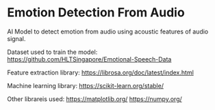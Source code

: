 # Emotion Detection From Audio
AI Model to detect emotion from audio using acoustic features of audio signal.

Dataset used to train the model:
https://github.com/HLTSingapore/Emotional-Speech-Data

Feature extraction library:
https://librosa.org/doc/latest/index.html

Machine learning library:
https://scikit-learn.org/stable/

Other librareis used:
https://matplotlib.org/
https://numpy.org/


